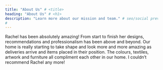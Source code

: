 ```yaml
---
title: "About Us" # <title>
heading: "About Us" # <h1>
description: "Learn more about our mission and team." # seo/social preview
# 
---
```

<Testimonial link="https://www.houzz.co.uk/viewReview/1556556/rachel-power-design-review">
Rachel has been absolutely amazing! From start to finish her designs, recommendations and professionalism has been above and beyond. Our home is really starting to take shape and look more and more amazing as deliveries arrive and items placed in their position. The colours, textiles, artwork and furniture all compliment each other in our home. I couldn’t recommend Rachel any more!
</Testimonial>


